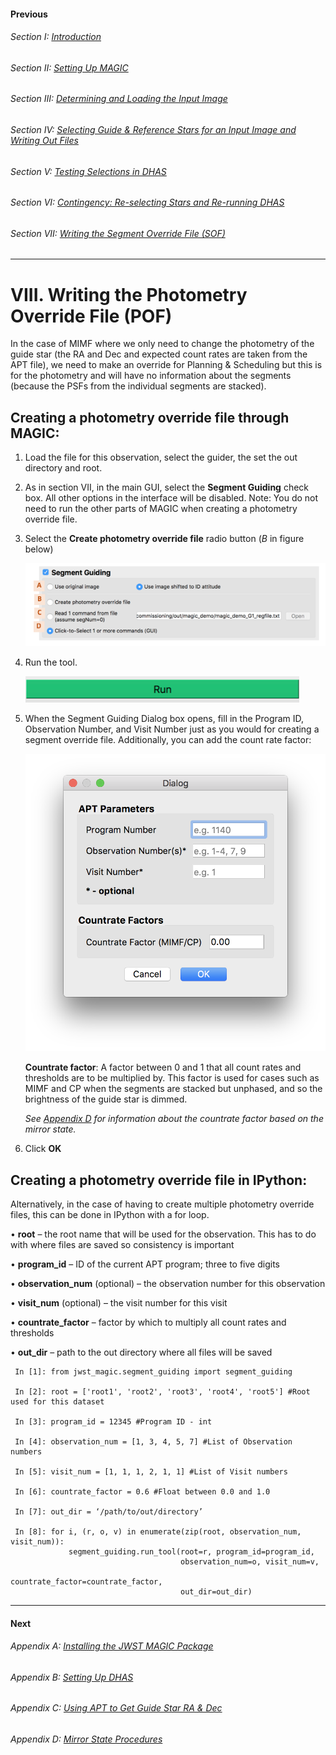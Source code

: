 #### Previous

###### Section I: [Introduction](i_introduction.md)

###### Section II: [Setting Up MAGIC](ii_setting_up.md)

###### Section III: [Determining and Loading the Input Image](iii_determining_and_loading_the_input_image.md)

###### Section IV: [Selecting Guide & Reference Stars for an Input Image and Writing Out Files](iv_select_stars_and_write_files.md)

###### Section V: [Testing Selections in DHAS](v_testing_in_dhas.md)

###### Section VI: [Contingency: Re-selecting Stars and Re-running DHAS](vi_contingency_reselect_stars.md)

###### Section VII: [Writing the Segment Override File (SOF)](vii_write_sof.md)

-----------------------------------------

VIII.	Writing the Photometry Override File (POF)
================================================
In the case of MIMF where we only need to change the photometry of the guide star (the RA and Dec and expected count rates are taken from the APT file), we need to make an override for Planning & Scheduling but this is for the photometry and will have no information about the segments (because the PSFs from the individual segments are stacked).



Creating a photometry override file through MAGIC:
--------------------------------------------------
1. Load the file for this observation, select the guider, the set the out directory and root.

2. As in section VII, in the main GUI, select the **Segment Guiding** check box. All other options in the interface will be disabled. Note: You do not need to run the other parts of MAGIC when creating a photometry override file.

3. Select the **Create photometry override file** radio button (*B* in figure below)

   ![Segment Guiding Section of the Main GUI](./figs/figure13_segment_guiding.png)

4. Run the tool.

   ![Run MAGIC](./figs/figure_a_run.png)

5. When the Segment Guiding Dialog box opens, fill in the Program ID, Observation Number, and Visit Number just as you would for creating a segment override file. Additionally, you can add the count rate factor:

   ![Photometry Override Dialog Box](./figs/figure17_photometry_override_dialog.png)

   **Countrate factor**: A factor between 0 and 1 that all count rates and thresholds are to be multiplied by. This factor is used for cases such as MIMF and CP when the segments are stacked but unphased, and so the brightness of the guide star is dimmed.  

   *See [Appendix D](appendix_d_mirror_states.md) for information about the countrate factor based on the mirror state.*

6. Click **OK**

Creating a photometry override file in IPython:
--------------------------------------------------
Alternatively, in the case of having to create multiple photometry override files, this can be done in IPython with a for loop.

•	**root** – the root name that will be used for the observation. This has to do with where files are saved so consistency is important

•	**program_id** – ID of the current APT program; three to five digits

•	**observation_num** (optional) – the observation number for this observation

•	**visit_num** (optional) – the visit number for this visit

•	**countrate_factor** – factor by which to multiply all count rates and thresholds

•	**out_dir** – path to the out directory where all files will be saved

     In [1]: from jwst_magic.segment_guiding import segment_guiding

     In [2]: root = ['root1', 'root2', 'root3', 'root4', 'root5'] #Root used for this dataset

     In [3]: program_id = 12345 #Program ID - int

     In [4]: observation_num = [1, 3, 4, 5, 7] #List of Observation numbers

     In [5]: visit_num = [1, 1, 1, 2, 1, 1] #List of Visit numbers

     In [6]: countrate_factor = 0.6 #Float between 0.0 and 1.0

     In [7]: out_dir = ‘/path/to/out/directory’

     In [8]: for i, (r, o, v) in enumerate(zip(root, observation_num, visit_num)):
                 segment_guiding.run_tool(root=r, program_id=program_id,
                                          observation_num=o, visit_num=v,
                                          countrate_factor=countrate_factor,
                                          out_dir=out_dir)

---------------------------------

#### Next

###### Appendix A: [Installing the JWST MAGIC Package](appendix_a_installing_magic.md)

###### Appendix B: [Setting Up DHAS](appendix_b_opening_dhas.md)

###### Appendix C: [Using APT to Get Guide Star RA & Dec](appendix_c_apt.md)

###### Appendix D: [Mirror State Procedures](appendix_d_mirror_states.md)
